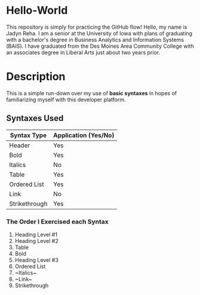 # Hello-World
This repository is simply for practicing the GitHub flow!
Hello, my name is Jadyn Reha. I am a senior at the University of Iowa with plans of graduating with a bachelor's degree in Business Analytics and Information Systems (BAIS). I have graduated from the Des Moines Area Community College with an associates degree in Liberal Arts just about two years prior.
# Description
This is a simple run-down over my use of **basic syntaxes** in hopes of familiarizing myself with this developer platform.
## Syntaxes Used
| Syntax Type | Application (Yes/No) |
| ---- | --------- |
| Header | Yes |
| Bold | Yes |
| Italics | No |
| Table | Yes |
| Ordered List | Yes |
| Link | No |
| Strikethrough | Yes |
### The Order I Exercised each Syntax
<ol>
  <li>Heading Level #1</li>
  <li>Heading Level #2</li>
  <li>Table</li>
  <li>Bold</li>
  <li>Heading Level #3</li>
  <li>Ordered List</li>
  <li>~Italics~</li>
  <li>~Link~</li>
  <li>Strikethrough</li>
</ol>
